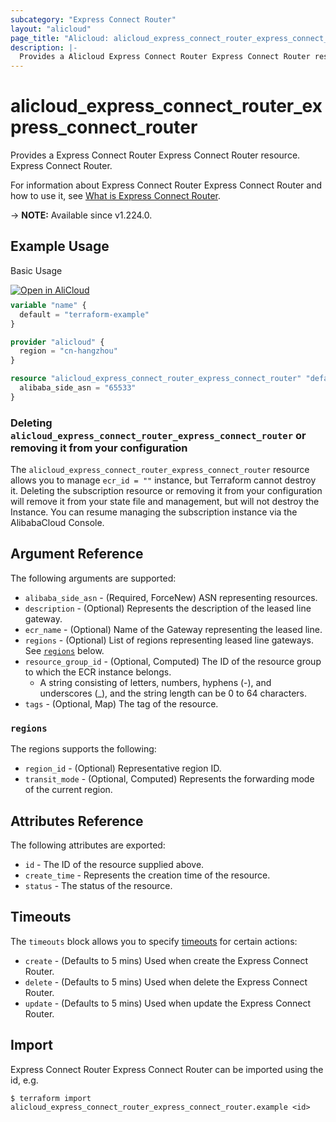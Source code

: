 ```yaml
---
subcategory: "Express Connect Router"
layout: "alicloud"
page_title: "Alicloud: alicloud_express_connect_router_express_connect_router"
description: |-
  Provides a Alicloud Express Connect Router Express Connect Router resource.
---
```


# alicloud_express_connect_router_express_connect_router

Provides a Express Connect Router Express Connect Router resource. Express Connect Router.

For information about Express Connect Router Express Connect Router and how to use it, see [What is Express Connect Router](https://next.api.alibabacloud.com/api/ExpressConnectRouter/2023-09-01/CreateExpressConnectRouter).

-> **NOTE:** Available since v1.224.0.

## Example Usage

Basic Usage

<div style="display: block;margin-bottom: 40px;"><div class="oics-button" style="float: right;position: absolute;margin-bottom: 10px;">
  <a href="https://api.aliyun.com/api-tools/terraform?resource=alicloud_express_connect_router_express_connect_router&exampleId=dd0fd8dd-7c00-81b4-75c5-2a9465c60c311b2d9f15&activeTab=example&spm=docs.r.express_connect_router_express_connect_router.0.dd0fd8dd7c&intl_lang=EN_US" target="_blank">
    <img alt="Open in AliCloud" src="https://img.alicdn.com/imgextra/i1/O1CN01hjjqXv1uYUlY56FyX_!!6000000006049-55-tps-254-36.svg" style="max-height: 44px; max-width: 100%;">
  </a>
</div></div>

```terraform
variable "name" {
  default = "terraform-example"
}

provider "alicloud" {
  region = "cn-hangzhou"
}

resource "alicloud_express_connect_router_express_connect_router" "defaultM9YxGW" {
  alibaba_side_asn = "65533"
}
```

### Deleting `alicloud_express_connect_router_express_connect_router` or removing it from your configuration

The `alicloud_express_connect_router_express_connect_router` resource allows you to manage  `ecr_id = ""`  instance, but Terraform cannot destroy it.
Deleting the subscription resource or removing it from your configuration will remove it from your state file and management, but will not destroy the Instance.
You can resume managing the subscription instance via the AlibabaCloud Console.

## Argument Reference

The following arguments are supported:
* `alibaba_side_asn` - (Required, ForceNew) ASN representing resources.
* `description` - (Optional) Represents the description of the leased line gateway.
* `ecr_name` - (Optional) Name of the Gateway representing the leased line.
* `regions` - (Optional) List of regions representing leased line gateways. See [`regions`](#regions) below.
* `resource_group_id` - (Optional, Computed) The ID of the resource group to which the ECR instance belongs.
  - A string consisting of letters, numbers, hyphens (-), and underscores (_), and the string length can be 0 to 64 characters.
* `tags` - (Optional, Map) The tag of the resource.

### `regions`

The regions supports the following:
* `region_id` - (Optional) Representative region ID.
* `transit_mode` - (Optional, Computed) Represents the forwarding mode of the current region.

## Attributes Reference

The following attributes are exported:
* `id` - The ID of the resource supplied above.
* `create_time` - Represents the creation time of the resource.
* `status` - The status of the resource.

## Timeouts

The `timeouts` block allows you to specify [timeouts](https://www.terraform.io/docs/configuration-0-11/resources.html#timeouts) for certain actions:
* `create` - (Defaults to 5 mins) Used when create the Express Connect Router.
* `delete` - (Defaults to 5 mins) Used when delete the Express Connect Router.
* `update` - (Defaults to 5 mins) Used when update the Express Connect Router.

## Import

Express Connect Router Express Connect Router can be imported using the id, e.g.

```shell
$ terraform import alicloud_express_connect_router_express_connect_router.example <id>
```